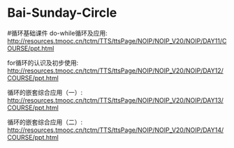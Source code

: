 # Bai-Sunday-Circle
#循环基础课件	
do-while循环及应用:
	http://resources.tmooc.cn/tctm/TTS/ttsPage/NOIP/NOIP_V20/NOIP/DAY11/COURSE/ppt.html
	
for循环的认识及初步使用:	
	http://resources.tmooc.cn/tctm/TTS/ttsPage/NOIP/NOIP_V20/NOIP/DAY12/COURSE/ppt.html
	
循环的嵌套综合应用（一）:	
	http://resources.tmooc.cn/tctm/TTS/ttsPage/NOIP/NOIP_V20/NOIP/DAY13/COURSE/ppt.html
	
循环的嵌套综合应用（二）:	
	http://resources.tmooc.cn/tctm/TTS/ttsPage/NOIP/NOIP_V20/NOIP/DAY14/COURSE/ppt.html
